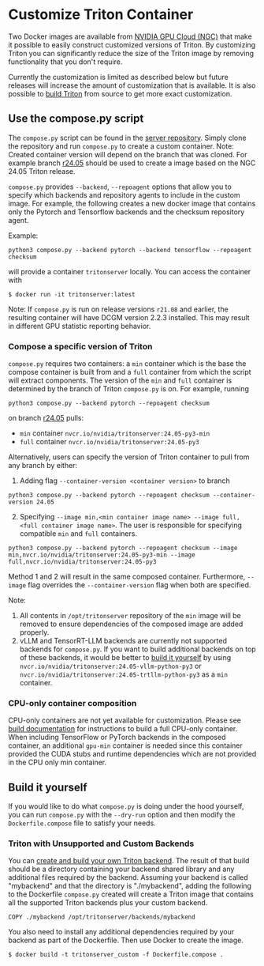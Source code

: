 <!--
# Copyright (c) 2020-2023, NVIDIA CORPORATION & AFFILIATES. All rights reserved.
#
# Redistribution and use in source and binary forms, with or without
# modification, are permitted provided that the following conditions
# are met:
#  * Redistributions of source code must retain the above copyright
#    notice, this list of conditions and the following disclaimer.
#  * Redistributions in binary form must reproduce the above copyright
#    notice, this list of conditions and the following disclaimer in the
#    documentation and/or other materials provided with the distribution.
#  * Neither the name of NVIDIA CORPORATION nor the names of its
#    contributors may be used to endorse or promote products derived
#    from this software without specific prior written permission.
#
# THIS SOFTWARE IS PROVIDED BY THE COPYRIGHT HOLDERS ``AS IS'' AND ANY
# EXPRESS OR IMPLIED WARRANTIES, INCLUDING, BUT NOT LIMITED TO, THE
# IMPLIED WARRANTIES OF MERCHANTABILITY AND FITNESS FOR A PARTICULAR
# PURPOSE ARE DISCLAIMED.  IN NO EVENT SHALL THE COPYRIGHT OWNER OR
# CONTRIBUTORS BE LIABLE FOR ANY DIRECT, INDIRECT, INCIDENTAL, SPECIAL,
# EXEMPLARY, OR CONSEQUENTIAL DAMAGES (INCLUDING, BUT NOT LIMITED TO,
# PROCUREMENT OF SUBSTITUTE GOODS OR SERVICES; LOSS OF USE, DATA, OR
# PROFITS; OR BUSINESS INTERRUPTION) HOWEVER CAUSED AND ON ANY THEORY
# OF LIABILITY, WHETHER IN CONTRACT, STRICT LIABILITY, OR TORT
# (INCLUDING NEGLIGENCE OR OTHERWISE) ARISING IN ANY WAY OUT OF THE USE
# OF THIS SOFTWARE, EVEN IF ADVISED OF THE POSSIBILITY OF SUCH DAMAGE.
-->

# Customize Triton Container

Two Docker images are available from [NVIDIA GPU Cloud
(NGC)](https://ngc.nvidia.com) that make it possible to easily
construct customized versions of Triton. By customizing Triton you can
significantly reduce the size of the Triton image by removing
functionality that you don't require.

Currently the customization is limited as described below but future
releases will increase the amount of customization that is available.
It is also possible to [build Triton](build.md#building-triton)
from source to get more exact customization.

## Use the compose.py script

The `compose.py` script can be found in the
[server repository](https://github.com/triton-inference-server/server).
Simply clone the repository and run `compose.py` to create a custom container.
Note: Created container version will depend on the branch that was cloned.
For example branch
 [r24.05](https://github.com/triton-inference-server/server/tree/r24.05)
should be used to create a image based on the NGC 24.05 Triton release.

`compose.py` provides `--backend`, `--repoagent` options that allow you to
specify which backends and repository agents to include in the custom image.
For example, the following creates a new docker image that
contains only the Pytorch and Tensorflow backends and the checksum
repository agent.

Example:
```
python3 compose.py --backend pytorch --backend tensorflow --repoagent checksum
```
will provide a container `tritonserver` locally. You can access the container
with
```
$ docker run -it tritonserver:latest
```

Note: If `compose.py` is run on release versions `r21.08` and earlier,
the resulting container will have DCGM version 2.2.3 installed.
This may result in different GPU statistic reporting behavior.

### Compose a specific version of Triton

`compose.py` requires two containers: a `min` container which is the
base the compose container is built from and a `full` container from which the
script will extract components. The version of the `min` and `full` container
is determined by the branch of Triton `compose.py` is on.
For example, running
```
python3 compose.py --backend pytorch --repoagent checksum
```
on branch [r24.05](https://github.com/triton-inference-server/server/tree/r24.05) pulls:
- `min` container `nvcr.io/nvidia/tritonserver:24.05-py3-min`
- `full` container `nvcr.io/nvidia/tritonserver:24.05-py3`

Alternatively, users can specify the version of Triton container to pull from
any branch by either:
1. Adding flag `--container-version <container version>` to branch
```
python3 compose.py --backend pytorch --repoagent checksum --container-version 24.05
```
2. Specifying `--image min,<min container image name> --image full,<full container image name>`.
   The user is responsible for specifying compatible `min` and `full` containers.
```
python3 compose.py --backend pytorch --repoagent checksum --image min,nvcr.io/nvidia/tritonserver:24.05-py3-min --image full,nvcr.io/nvidia/tritonserver:24.05-py3
```
Method 1 and 2 will result in the same composed container. Furthermore,
`--image` flag overrides the `--container-version` flag when both are specified.

Note:
1. All contents in `/opt/tritonserver` repository of the `min` image will be
 removed to ensure dependencies of the composed image are added properly.
2. vLLM and TensorRT-LLM backends are currently not supported backends for
`compose.py`. If you want to build additional backends on top of these backends,
it would be better to [build it yourself](#build-it-yourself) by using
`nvcr.io/nvidia/tritonserver:24.05-vllm-python-py3` or
`nvcr.io/nvidia/tritonserver:24.05-trtllm-python-py3` as a `min` container.


### CPU-only container composition

CPU-only containers are not yet available for customization. Please see
 [build documentation](build.md) for instructions to build a full CPU-only
 container. When including TensorFlow or PyTorch backends in the composed
 container, an additional `gpu-min` container is needed
since this container provided the CUDA stubs and runtime dependencies which are
not provided in the CPU only min container.

## Build it yourself

If you would like to do what `compose.py` is doing under the hood yourself, you
 can run `compose.py` with the `--dry-run` option and then modify the
 `Dockerfile.compose` file to satisfy your needs.


### Triton with Unsupported and Custom Backends

You can [create and build your own Triton
backend](https://github.com/triton-inference-server/backend).  The
result of that build should be a directory containing your backend
shared library and any additional files required by the
backend. Assuming your backend is called "mybackend" and that the
directory is "./mybackend", adding the following to the Dockerfile `compose.py`
created will create a Triton image that contains all the supported Triton
backends plus your custom backend.

```
COPY ./mybackend /opt/tritonserver/backends/mybackend
```

You also need to install any additional dependencies required by your
backend as part of the Dockerfile. Then use Docker to create the
image.

```
$ docker build -t tritonserver_custom -f Dockerfile.compose .
```
